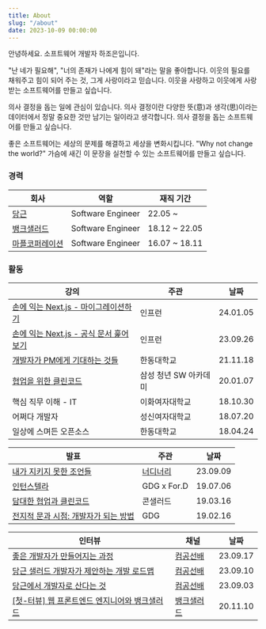 ```yaml
---
title: About
slug: "/about"
date: 2023-10-09 00:00:00
---
```


안녕하세요. 소프트웨어 개발자 하조은입니다.

"난 네가 필요해", "너의 존재가 나에게 힘이 돼"라는 말을 좋아합니다. 이웃의 필요를 채워주고 힘이 되어 주는 것, 그게 사랑이라고 믿습니다. 이웃을 사랑하고 이웃에게 사랑받는 소프트웨어를 만들고 싶습니다.

의사 결정을 돕는 일에 관심이 있습니다. 의사 결정이란 다양한 뜻(意)과 생각(思)이라는 데이터에서 정말 중요한 것만 남기는 일이라고 생각합니다. 의사 결정을 돕는 소프트웨어를 만들고 싶습니다.

좋은 소프트웨어는 세상의 문제를 해결하고 세상을 변화시킵니다. "Why not change the world?" 가슴에 새긴 이 문장을 실천할 수 있는 소프트웨어를 만들고 싶습니다.

### 경력

|회사|역할|재직 기간|
|---|---|---|
| [당근](https://www.daangn.com/) | Software Engineer | 22.05 ~ |
| [뱅크샐러드](https://www.banksalad.com/) | Software Engineer | 18.12 ~ 22.05 |
| [마플코퍼레이션](https://www.marpple.com/kr/) | Software Engineer | 16.07 ~ 18.11 |

### 활동

|강의|주관|날짜|
|---|---|---|
| [손에 익는 Next.js - 마이그레이션하기](https://inf.run/heKES) | 인프런 | 24.01.05 |
| [손에 익는 Next.js - 공식 문서 훑어보기](https://inf.run/g7L2) | 인프런 | 23.09.26 |
| [개발자가 PM에게 기대하는 것들](https://hajoeun.notion.site/PM-9d9627d3b50144b094ceb7b1e25c7d12) | 한동대학교 | 21.11.18 |
| [협업을 위한 클린코드](https://speakerdeck.com/hajoeun/200107-ssafy) | 삼성 청년 SW 아카데미 | 20.01.07 |
| 핵심 직무 이해 - IT | 이화여자대학교 | 18.10.30 |
| 어쩌다 개발자 | 성신여자대학교 | 18.07.20 |
| 일상에 스며든 오픈소스 | 한동대학교 | 18.04.24 |

|발표|주관|날짜|
|---|---|---|
| [내가 지키지 못한 조언들](https://speakerdeck.com/hajoeun/230909-ne-o-rdinary-demoday) | [너디너리](https://demoday.neordinary.co.kr/) | 23.09.09 |
| [인턴스텔라](https://speakerdeck.com/hajoeun/190706-gdg-x-for-dot-d) | GDG x For.D | 19.07.06 |
| [담대한 협업과 클린코드](https://speakerdeck.com/hajoeun/190316-con-salad) | 콘샐러드 | 19.03.16 |
| [전지적 문과 시점: 개발자가 되는 방법](https://speakerdeck.com/hajoeun/190216-gdg) | GDG | 19.02.16 |

|인터뷰|채널|날짜|
|---|---|---|
| [좋은 개발자가 만들어지는 과정](https://youtu.be/ouFkgwqE2dw?si=Wtw1Sl0Qa-tUgYyv) | [컴공선배](https://www.youtube.com/@comgongbro) | 23.09.17 |
| [당근 샐러드 개발자가 제안하는 개발 로드맵](https://youtu.be/gYPOhwi87AU?si=_fXqxbNWxfmEfH7Z) | [컴공선배](https://www.youtube.com/@comgongbro) | 23.09.10 |
| [당근에서 개발자로 산다는 것](https://youtu.be/yV4i3-uuxxw?si=LcPFuFspeIIH7far) | [컴공선배](https://www.youtube.com/@comgongbro) | 23.09.03 |
| [[첫-터뷰] 웹 프론트엔드 엔지니어와 뱅크샐러드](https://youtu.be/KCZfB2_JzlU?si=Iy5Q4iVeoRwNPE_j) | [뱅크샐러드](https://www.youtube.com/@banksalad) | 20.11.10 |
